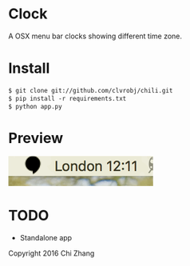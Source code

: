 Clock
=====

A OSX menu bar clocks showing different time zone.

# Install
```
$ git clone git://github.com/clvrobj/chili.git
$ pip install -r requirements.txt
$ python app.py
```

# Preview
![preview](https://raw.githubusercontent.com/clvrobj/clocks/master/clocks-preview.gif?token=AAasjMLgPC1GRLokMSjPL7JZUFLskoz9ks5XTEcrwA%3D%3D)

# TODO
* Standalone app

Copyright 2016 Chi Zhang